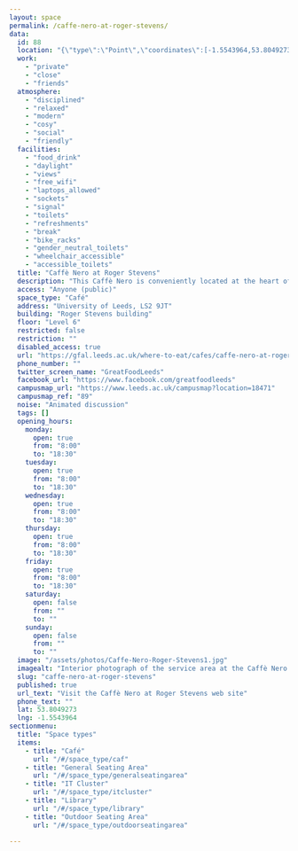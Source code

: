 ```yaml
---
layout: space
permalink: /caffe-nero-at-roger-stevens/
data:
  id: 88
  location: "{\"type\":\"Point\",\"coordinates\":[-1.5543964,53.8049273]}"
  work:
    - "private"
    - "close"
    - "friends"
  atmosphere:
    - "disciplined"
    - "relaxed"
    - "modern"
    - "cosy"
    - "social"
    - "friendly"
  facilities:
    - "food_drink"
    - "daylight"
    - "views"
    - "free_wifi"
    - "laptops_allowed"
    - "sockets"
    - "signal"
    - "toilets"
    - "refreshments"
    - "break"
    - "bike_racks"
    - "gender_neutral_toilets"
    - "wheelchair_accessible"
    - "accessible_toilets"
  title: "Caffè Nero at Roger Stevens"
  description: "This Caffè Nero is conveniently located at the heart of campus overlooking the sustainable pond. Serving a selection of hot and cold drinks, salads, soups, sandwiches, cakes and snacks. Inside there is varied ample seating - whether you want to relax or work in groups, longer opening hours makes it the perfect spot for breaks between lectures and meetings throughout the day."
  access: "Anyone (public)"
  space_type: "Café"
  address: "University of Leeds, LS2 9JT"
  building: "Roger Stevens building"
  floor: "Level 6"
  restricted: false
  restriction: ""
  disabled_access: true
  url: "https://gfal.leeds.ac.uk/where-to-eat/cafes/caffe-nero-at-roger-stevens/"
  phone_number: ""
  twitter_screen_name: "GreatFoodLeeds"
  facebook_url: "https://www.facebook.com/greatfoodleeds"
  campusmap_url: "https://www.leeds.ac.uk/campusmap?location=18471"
  campusmap_ref: "89"
  noise: "Animated discussion"
  tags: []
  opening_hours:
    monday:
      open: true
      from: "8:00"
      to: "18:30"
    tuesday:
      open: true
      from: "8:00"
      to: "18:30"
    wednesday:
      open: true
      from: "8:00"
      to: "18:30"
    thursday:
      open: true
      from: "8:00"
      to: "18:30"
    friday:
      open: true
      from: "8:00"
      to: "18:30"
    saturday:
      open: false
      from: ""
      to: ""
    sunday:
      open: false
      from: ""
      to: ""
  image: "/assets/photos/Caffe-Nero-Roger-Stevens1.jpg"
  imagealt: "Interior photograph of the service area at the Caffè Nero in the Roger Stevens building, showing the logo above, lighting and two members of staff"
  slug: "caffe-nero-at-roger-stevens"
  published: true
  url_text: "Visit the Caffè Nero at Roger Stevens web site"
  phone_text: ""
  lat: 53.8049273
  lng: -1.5543964
sectionmenu:
  title: "Space types"
  items:
    - title: "Café"
      url: "/#/space_type/caf"
    - title: "General Seating Area"
      url: "/#/space_type/generalseatingarea"
    - title: "IT Cluster"
      url: "/#/space_type/itcluster"
    - title: "Library"
      url: "/#/space_type/library"
    - title: "Outdoor Seating Area"
      url: "/#/space_type/outdoorseatingarea"

---
```

